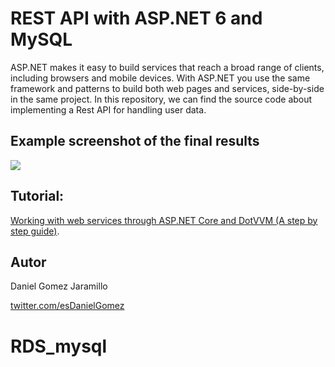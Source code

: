 # REST API with ASP.NET 6 and MySQL

ASP.NET makes it easy to build services that reach a broad range of clients, including browsers and mobile devices. With ASP.NET you use the same framework and patterns to build both web pages and services, side-by-side in the same project. In this repository, we can find the source code about implementing a Rest API for handling user data.

## Example screenshot of the final results 

![](https://res.cloudinary.com/practicaldev/image/fetch/s--KK3vhzfV--/c_limit%2Cf_auto%2Cfl_progressive%2Cq_auto%2Cw_880/https://dev-to-uploads.s3.amazonaws.com/i/up8i0qz3ghvplbkxl2qb.png)

## Tutorial:

[Working with web services through ASP.NET Core and DotVVM (A step by step guide)](https://dev.to/dotvvm/working-with-web-services-through-asp-net-core-and-dotvvm-a-step-by-step-guide-2le).

## Autor

Daniel Gomez Jaramillo

[twitter.com/esDanielGomez](https://twitter.com/esDanielGomez)
# RDS_mysql
